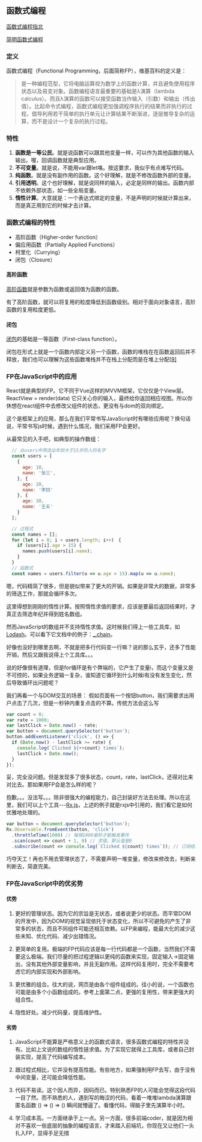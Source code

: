 


## 函数式编程

[函数式编程指北](https://llh911001.gitbooks.io/mostly-adequate-guide-chinese/content/)

[简明函数式编程](https://juejin.cn/post/6844903936378273799)

### 定义
函数式编程（Functional Programming，后面简称FP），维基百科的定义是：

> 是一种编程范型，它将电脑运算视为数学上的函数计算，并且避免使用程序状态以及易变对象。函数编程语言最重要的基础是λ演算（lambda calculus）。而且λ演算的函数可以接受函数当作输入（引数）和输出（传出值）。比起命令式编程，函数式编程更加强调程序执行的结果而非执行的过程，倡导利用若干简单的执行单元让计算结果不断渐进，逐层推导复杂的运算，而不是设计一个复杂的执行过程。

### 特性

1. **函数是一等公民**。就是说函数可以跟其他变量一样，可以作为其他函数的输入输出。喔，回调函数就是典型应用。
2. **不可变量**。就是说，不能用var跟let咯。按这要求，我似乎有点难写代码。
3. **纯函数**。就是没有副作用的函数。这个好理解，就是不修改函数外部的变量。
4. **引用透明**。这个也好理解，就是说同样的输入，必定是同样的输出。函数内部不依赖外部状态，如一些全局变量。
5. **惰性计算**。大意就是：一个表达式绑定的变量，不是声明的时候就计算出来，而是真正用到它的时候才去计算。

### 函数式编程的特性

- 高阶函数（Higher-order function）
- 偏应用函数（Partially Applied Functions）
- 柯里化（Currying）
- 闭包（Closure）

#### 高阶函数

[高阶函数](https://en.wikipedia.org/wiki/Higher-order_function)就是参数为函数或返回值为函数的函数。

有了高阶函数，就可以将复用的粒度降低到函数级别。相对于面向对象语言，高阶函数的复用粒度更低。

#### 闭包

[闭包](https://en.wikipedia.org/wiki/Closure_(computer_programming))的基础是一等函数（First-class function）。

闭包在形式上就是一个函数内部定义另一个函数，函数的堆栈在在函数返回后并不释放，我们也可以理解为这些函数堆栈并不在栈上分配而是在堆上分配[[9\]](https://blog.csdn.net/u013007900/article/details/79104110#9)

### FP在JavaScript中的应用
React就是典型的FP。它不同于Vue这样的MVVM框架，它仅仅是个View层。
ReactView = render(data) 它只关心你的输入，最终给你返回相应视图。所以你休想在react组件中去修改父组件的状态，更没有与dom的双向绑定。

这个是框架上的应用，那么在我们平常书写JavaScript时有哪些应用呢？换句话说，平常书写js时候，遇到什么情况，我们采用FP会更好。

从最常见的入手吧，如典型的操作数组：
```js
  // 从users中筛选出年龄大于15岁的人的名字
  const users = [
    {
      age: 10,
      name: '张三',
    }, {
      age: 20,
      name: '李四'
    }, {
      age: 30,
      name: '王五'
    }
  ];

  // 过程式
  const names = [];
  for (let i = 0; i < users.length; i++)　{
    if (users[i].age > 15) {
      names.push(users[i].name);
    }
  }
  // 函数式
  const names = users.filter(u => u.age > 15).map(u => u.name);
```

嗯，代码精简了很多，但是貌似带来了更大的开销。如果是非常大的数据，非常多的筛选工作，那就会循环多次。

这里得想到刚刚的惰性计算。按照惰性求值的要求，应该是要最后返回结果时，才真正去筛选年纪并得到姓名数组。

然而JavaScript的数组并不支持惰性求值。这时候我们得上一些工具库，如[Lodash](https://link.segmentfault.com/?url=https%3A%2F%2Flodash.com%2F)。可以看下它文档中的例子：[_.chain](https://link.segmentfault.com/?url=https%3A%2F%2Flodash.com%2Fdocs%2F4.17.4%23chain)。

好像也没好到哪里去啊，不就是把多行代码变一行嘛？说的那么玄乎，还多了性能开销，然后又跟我说得上个工具库。。。

说的好像很有道理，但是for循环是有个弊端的，它产生了变量i，而这个变量又是不可控的，如果业务逻辑一复杂，谁知道它循环到什么时候i有没有发生变化，然后导致循环出问题呢？

我们再看一个与DOM交互的场景：
假如页面有一个按钮button，我们需要求出用户点击了几次，但是一秒钟内重复点击的不算。传统方法会这么写

```js
var count = 0;
var rate = 1000;
var lastClick = Date.now() - rate;
var button = document.querySelector('button');
button.addEventListener('click', () => {
  if (Date.now() - lastClick >= rate) {
    console.log(`Clicked ${++count} times`);
    lastClick = Date.now();
  }
});
```
妥，完全没问题。但是发现多了很多状态，count，rate，lastClick，还得对比来对比去。那如果用FP会是怎么样的呢？

抱歉。。。没法写。。。除非很强大的编程能力，自己封装好方法去处理。所以在这里，我们可以上个工具---[Rx.js](https://link.segmentfault.com/?url=http%3A%2F%2Freactivex.io%2Frxjs%2Fmanual%2Foverview.html)，上述的例子就是rxjs中引用的，我们看它是如何优雅地处理的。

```js
var button = document.querySelector('button');
Rx.Observable.fromEvent(button, 'click')
  .throttleTime(1000) // 每隔1000毫秒才能触发事件
  .scan(count => count + 1, 0) // 求值，默认值是0
  .subscribe(count => console.log(`Clicked ${count} times`)); // 订阅结果、输出值
```
巧夺天工！再也不用去管理状态了，不需要声明一堆变量，修改来修改去，判断来判断去，简直完美。

### FP在JavaScript中的优劣势
#### 优势
1. 更好的管理状态。因为它的宗旨是无状态，或者说更少的状态。而平常DOM的开发中，因为DOM的视觉呈现依托于状态变化，所以不可避免的产生了非常多的状态，而且不同组件可能还相互依赖。以FP来编程，能最大化的减少这些未知、优化代码、减少出错情况。

2. 更简单的复用。极端的FP代码应该是每一行代码都是一个函数，当然我们不需要这么极端。我们尽量的把过程逻辑以更纯的函数来实现，固定输入->固定输出，没有其他外部变量影响，并且无副作用。这样代码复用时，完全不需要考虑它的内部实现和外部影响。

3. 更优雅的组合。往大的说，网页是由各个组件组成的。往小的说，一个函数也可能是由多个小函数组成的。参考上面第二点，更强的复用性，带来更强大的组合性。

4. 隐性好处。减少代码量，提高维护性。

#### 劣势
1. JavaScript不能算是严格意义上的函数式语言，很多函数式编程的特性并没有。比如上文说的数组的惰性链求值。为了实现它就得上工具库，或者自己封装实现，提高了代码编写成本。

2. 跟过程式相比，它并没有提高性能。有些地方，如果强制用FP去写，由于没有中间变量，还可能会降低性能。

3. 代码不易读。这个因人而异，因码而已。特别熟悉FP的人可能会觉得这段代码一目了然。而不熟悉的人，遇到写的晦涩的代码，看着一堆堆lambda演算跟匿名函数 () => () => () 瞬间就懵逼了。看懂代码，得脑子里先演算半小时。

4. 学习成本高。一方面继承于上一点。另一方面，很多前端coder，就是因为相对不喜欢一些底层的抽象的编程语言，才来踏入前端坑，你现在又让他们一头扎入FP，显得手足无措
